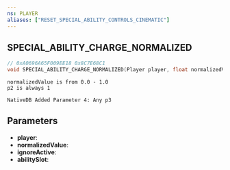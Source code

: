 ```yaml
---
ns: PLAYER
aliases: ["RESET_SPECIAL_ABILITY_CONTROLS_CINEMATIC"]
---
```

## SPECIAL_ABILITY_CHARGE_NORMALIZED

```c
// 0xA0696A65F009EE18 0x8C7E68C1
void SPECIAL_ABILITY_CHARGE_NORMALIZED(Player player, float normalizedValue, BOOL ignoreActive, int abilitySlot);
```

```
normalizedValue is from 0.0 - 1.0
p2 is always 1
```

```
NativeDB Added Parameter 4: Any p3
```

## Parameters
* **player**: 
* **normalizedValue**: 
* **ignoreActive**: 
* **abilitySlot**: 



